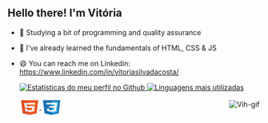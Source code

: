 ## Hello there! I'm Vitória

- 🔭 Studying a bit of programming and quality assurance
- 🌱 I've already learned the fundamentals of HTML, CSS & JS
- 😄 You can reach me on Linkedin: https://www.linkedin.com/in/vitoriasilvadacosta/


  <div>
    <a href="https//github.com/vihsilvadacosta">
    <img height="180em" src="https://github-readme-stats.vercel.app/api?username=vihsilvadacosta&show_icons=true&include_all_commits=true&theme=dracula" alt="Estatísticas do meu perfil no Github">
    <img height="180em" src="https://github-readme-stats.vercel.app/api/top-langs/?username=vihsilvadacosta&layout=compact&langs_count=168&theme=dracula" alt="Linguagens mais utilizadas">  
  </div>
  <div style="display: inline_block"><br>
    <img align="center" alt="Vih-HTML" height="30" width="40" src="https://raw.githubusercontent.com/devicons/devicon/master/icons/html5/html5-original.svg">
    <img align="center" alt="Vih-CSS" height="30" width="40" src="https://raw.githubusercontent.com/devicons/devicon/master/icons/css3/css3-original.svg">
    <img align="right" alt="Vih-gif" src="https://cdn.discordapp.com/attachments/795358919417397249/825430589581688872/hi.gif">
  </div> 
  
  
